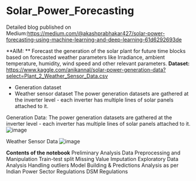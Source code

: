# Solar_Power_Forecasting

Detailed blog published on Medium:https://medium.com/@akashprabhakar427/solar-power-forecasting-using-machine-learning-and-deep-learning-61d6292693de

**AIM: **
Forecast the generation of the solar plant for future time blocks based on forecasted weather parameters like Irradiance, ambient temperature, humidity, wind speed and other relevant parameters.
**Dataset:** https://www.kaggle.com/anikannal/solar-power-generation-data?select=Plant_2_Weather_Sensor_Data.csv
- Generation dataset
- Weather sensor dataset
The power generation datasets are gathered at the inverter level - each inverter has multiple lines of solar panels attached to it.

Generation Data: 
The power generation datasets are gathered at the inverter level - each inverter has multiple lines of solar panels attached to it.												
 ![image](https://user-images.githubusercontent.com/57750483/132389199-707646ac-cb4d-41ae-8f5a-a63a72fcffc2.png)
						
Weather Sensor Data
![image](https://user-images.githubusercontent.com/57750483/132390415-896c6d3d-702c-4b51-b620-ef9fd54b9fda.png)

**Contents of the notebook**
Preliminary Analysis
Data Preprocessing and Manipulation
Train-test split
Missing Value Imputation
Exploratory Data Analysis
Handling outliers
Model Building & Predictions
Analysis as per Indian Power Sector Regulations DSM Regulations








